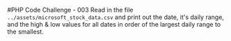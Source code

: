 #PHP Code Challenge - 003
Read in the file `../assets/microsoft_stock_data.csv` and print out the date, it's daily range, and the high & low values for all dates in order of the largest daily range to the smallest.
